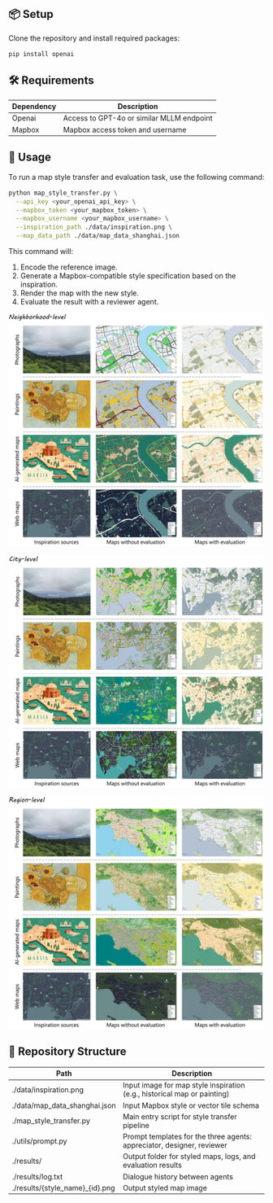 ## 📦 Setup

Clone the repository and install required packages:

```bash
pip install openai
```

## 🛠️ Requirements

| Dependency | Description                               |
| ---------- | ----------------------------------------- |
| Openai     | Access to GPT-4o or similar MLLM endpoint |
| Mapbox     | Mapbox access token and username          |

## 🚀 Usage

To run a map style transfer and evaluation task, use the following command:

```bash
python map_style_transfer.py \
  --api_key <your_openai_api_key> \
  --mapbox_token <your_mapbox_token> \
  --mapbox_username <your_mapbox_username> \
  --inspiration_path ./data/inspiration.png \
  --map_data_path ./data/map_data_shanghai.json
```

This command will:

1. Encode the reference image.
2. Generate a Mapbox-compatible style specification based on the inspiration.
3. Render the map with the new style.
4. Evaluate the result with a reviewer agent.

![Neighborhood_Results](./assets/Neighborhood_Results.JPG)

![City_Results](./assets/City_Results.jpg)

![Region_Results](./assets/Region_Results.JPG)

## 📁 Repository Structure

| Path                            | Description                                                  |
| ------------------------------- | ------------------------------------------------------------ |
| ./data/inspiration.png          | Input image for map style inspiration (e.g., historical map or painting) |
| ./data/map_data_shanghai.json   | Input Mapbox style or vector tile schema                     |
| ./map_style_transfer.py         | Main entry script for style transfer pipeline                |
| ./utils/prompt.py               | Prompt templates for the three agents: appreciator, designer, reviewer |
| ./results/                      | Output folder for styled maps, logs, and evaluation results  |
| ./results/log.txt               | Dialogue history between agents                              |
| ./results/{style_name}_{id}.png | Output styled map image                                      |
